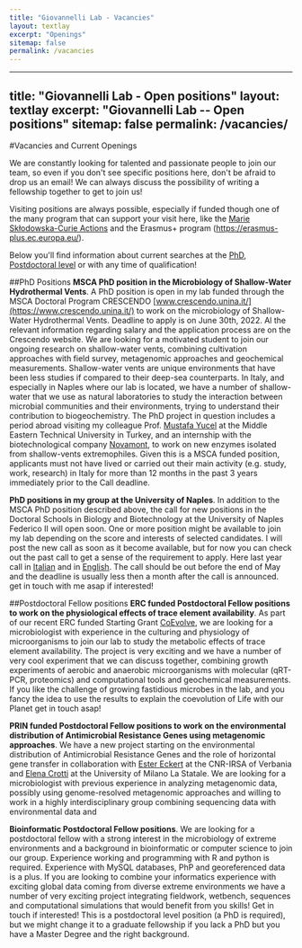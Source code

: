 ```yaml
---
title: "Giovannelli Lab - Vacancies"
layout: textlay
excerpt: "Openings"
sitemap: false
permalink: /vacancies
---
```


---
title: "Giovannelli Lab - Open positions"
layout: textlay
excerpt: "Giovannelli Lab -- Open positions"
sitemap: false
permalink: /vacancies/
---
#Vacancies and Current Openings

We are constantly looking for talented and passionate people to join our team, so even if you don't see specific positions here, don't be afraid to drop us an email! We can always discuss the possibility of writing a fellowship together to get to join us!

Visiting positions are always possible, especially if funded though one of the many program that can support your visit here, like the [Marie Skłodowska-Curie Actions](https://marie-sklodowska-curie-actions.ec.europa.eu/) and the Erasmus+ program (https://erasmus-plus.ec.europa.eu/).

Below you'll find information about current searches at the [PhD](#phd-positions), [Postdoctoral level](#postdoctoral-fellow-positions) or with any time of qualification!

##PhD Positions
**MSCA PhD position in the Microbiology of Shallow-Water Hydrothermal Vents**. A PhD position is open in my lab funded through the MSCA Doctoral Program CRESCENDO [www.crescendo.unina.it/](https://www.crescendo.unina.it/) to work on the microbiology of Shallow-Water Hydrothermal Vents. Deadline to apply is on June 30th, 2022. Al the relevant information regarding salary and the application process are on the Crescendo website. We are looking for a motivated student to join our ongoing research on shallow-water vents, combining cultivation approaches with field survey, metagenomic approaches and geochemical measurements. Shallow-water vents are unique environments that have been less studies if compared to their deep-sea counterparts. In Italy, and especially in Naples where our lab is located, we have a number of shallow-water that we use as natural laboratories to study the interaction between microbial communities and their environments, trying to understand their contribution to biogeochemistry. The PhD project in question includes a period abroad visiting my colleague Prof. [Mustafa Yucel](https://ims.metu.edu.tr/people/yucel-mustafa-associate-prof-dr) at the Middle Eastern Technical University in Turkey, and an internship with the biotechnological company [Novamont](https://www.novamont.com/eng/), to work on new enzymes isolated from shallow-vents extremophiles. Given this is a MSCA funded position, applicants must not have lived or carried out their main activity (e.g. study, work, research) in Italy for more than 12 months in the past 3 years immediately prior to the Call deadline.

**PhD positions in my group at the University of Naples**. In addition to the MSCA PhD position described above, the call for new positions in the Doctoral Schools in Biology and Biotechnology at the University of Naples Federico II will open soon. One or more position might be available to join my lab depending on the score and interests of selected candidates. I will post the new call as soon as it become available, but for now you can check out the past call to get a sense of the requirement to apply. Here last year call in [Italian](http://www.unina.it/documents/11958/24993304/DOT-37_borse-INPS_2021-10-27_bando.pdf) and in [English](http://www.unina.it/documents/11958/25516556/PhD_37_CALL.pdf). The call should be out before the end of May and the deadline is usually less then a month after the call is announced. get in touch with me asap if interested!

##Postdoctoral Fellow positions
**ERC funded Postdoctoral Fellow positions to work on the physiological effects of trace element availability**. As part of our recent ERC funded Starting Grant [CoEvolve](www.coevolve.eu), we are looking for a microbiologist with experience in the culturing and physiology of microorganisms to join our lab to study the metabolic effects of trace element availability. The project is very exciting and we have a number of very cool experiment that we can discuss together, combining growth experiments of aerobic and anaerobic microorganisms with molecular (qRT-PCR, proteomics) and computational tools and geochemical measurements. If you like the challenge of growing fastidious microbes in the lab, and you fancy the idea to use the results to explain the coevolution of Life with our Planet get in touch asap!

**PRIN funded Postdoctoral Fellow positions to work on the environmental distribution of Antimicrobial Resistance Genes using metagenomic approaches**. We have a new project starting on the environmental distribution of Antimicrobial Resistance Genes and the role of horizontal gene transfer in collaboration with [Ester Eckert](http://www.vb.irsa.cnr.it/people/researcher/eckert) at the CNR-IRSA of Verbania and [Elena Crotti](https://expertise.unimi.it/get/person/elena-crotti) at the University of Milano La Statale. We are looking for a microbiologist with previous experience in analyzing metagenomic data, possibly using genome-resolved metagenomic approaches and willing to work in a highly interdisciplinary group combining sequencing data with environmental data and

**Bioinformatic Postdoctoral Fellow positions**. We are looking for a postdoctoral fellow with a strong interest in the microbiology of extreme environments and a background in bioinformatic or computer science to join our group. Experience working and programming with R and python is required. Experience with MySQL databases, PhP and georeferenced data is a plus. If you are looking to combine your informatics experience with exciting global data coming from diverse extreme environments we have a number of very exciting project integrating fieldwork, wetbench, sequences and computational simulations that would benefit from you skills! Get in touch if interested! This is a postdoctoral level position (a PhD is required), but we might change it to a graduate fellowship if you lack a PhD but you have a Master Degree and the right background.
